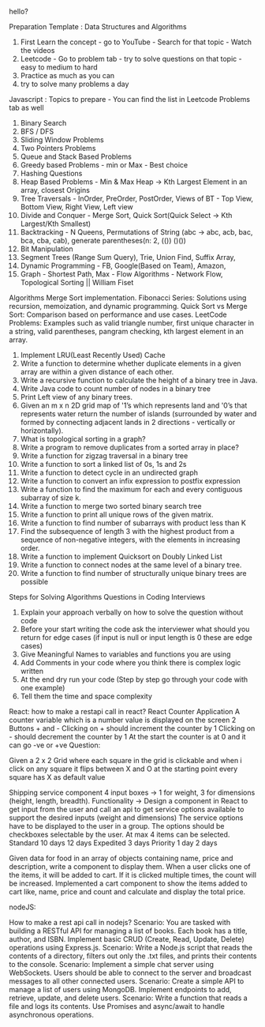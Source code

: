 hello?

Preparation Template : 
Data Structures and Algorithms 
1. First Learn the concept - go to YouTube - Search for that topic - Watch the videos 
2. Leetcode - Go to problem tab - try to solve questions on that topic - easy to medium to hard
3. Practice as much as you can 
4. try to solve many problems a day 

Javascript : 
Topics to prepare - You can find the list in Leetcode Problems tab as well 
1. Binary Search 
2. BFS / DFS 
3. Sliding Window Problems 
4. Two Pointers Problems 
5. Queue and Stack Based Problems  
6. Greedy based Problems  - min or Max - Best choice 
7. Hashing Questions 
8. Heap Based Problems - Min & Max Heap -> Kth Largest Element in an array, closest Origins 
9. Tree Traversals - InOrder, PreOrder, PostOrder, Views of BT - Top View, Bottom View, Right View, Left view 
10. Divide and Conquer - Merge Sort, Quick Sort(Quick Select -> Kth Largest/Kth Smallest)
11. Backtracking - N Queens, Permutations of String (abc -> abc, acb, bac, bca, cba, cab), generate parentheses(n: 2, (()) ()())
12. Bit Manipulation 
13. Segment Trees (Range Sum Query), Trie, Union Find, Suffix Array, 
14. Dynamic Programming - FB, Google(Based on Team), Amazon, 
15. Graph - Shortest Path, Max - Flow Algorithms - Network Flow, Topological Sorting || William Fiset 

Algorithms
Merge Sort implementation.
Fibonacci Series: Solutions using recursion, memoization, and dynamic programming.
Quick Sort vs Merge Sort: Comparison based on performance and use cases.
LeetCode Problems: Examples such as valid triangle number, first unique character in a string, valid parentheses, pangram checking, kth largest element in an array.
1.	 Implement LRU(Least Recently Used) Cache
2.	Write a function to determine whether duplicate elements in a given array are within a given distance of each other.
3.	Write a recursive function to calculate the height of a binary tree in Java.
4.	Write Java code to count number of nodes in a binary tree
5.	Print Left view of any binary trees.
6.	Given an m x n 2D grid map of '1’s which represents land and '0’s that represents water return the number of islands (surrounded by water and formed by connecting adjacent lands in 2 directions - vertically or horizontally).
7.	What is topological sorting in a graph?
8.	Write a program to remove duplicates from a sorted array in place?
9.	Write a function for zigzag traversal in a binary tree
10.	Write a function to sort a linked list of 0s, 1s and 2s
11.	Write a function to detect cycle in an undirected graph
12.	Write a function to convert an infix expression to postfix expression
13.	Write a function to find the maximum for each and every contiguous subarray of size k.
14.	Write a function to merge two sorted binary search tree
15.	Write a function to print all unique rows of the given matrix.
16.	Write a function to find number of subarrays with product less than K
17.	Find the subsequence of length 3 with the highest product from a sequence of non-negative integers, with the elements in increasing order.
18.	Write a function to implement Quicksort on Doubly Linked List
19.	Write a function to connect nodes at the same level of a binary tree.
20.	Write a function to find number of structurally unique binary trees are possible


Steps for Solving Algorithms Questions in Coding Interviews

1.  Explain your approach verbally on how to solve the question without code 
2.  Before your start writing the code ask the interviewer what should you return for edge cases (if input is null or input length is 0 these are edge cases)
3.  Give Meaningful Names to variables and functions you are using 
4.  Add Comments in your code where you think there is complex logic written 
5.  At the end dry run your code (Step by step go through your code with one example)
6.  Tell them the time and space complexity 


React:
how to make a restapi call in react?
React Counter Application 
A counter variable which is a number value is displayed on the screen
2 Buttons + and - 
Clicking on + should increment the counter by 1
Clicking on - should decrement the counter by 1
At the start the counter is at 0 and it can go -ve or +ve
Question:

Given a 2 x 2 Grid where each square in the grid is clickable and when i click on any square it flips between X and O 
at the starting point every square has X as default value 

Shipping service component
4 input boxes -> 1 for weight, 3 for dimensions (height, length, breadth).
Functionality ->
Design a component in React to get input from the user and call an api to get service options
available to support the desired inputs (weight and dimensions)
The service options have to be displayed to the user in a group. The options should be
checkboxes selectable by the user. At max 4 items can be selected.
Standard
10 days
12 days
Expedited
3 days
Priority
1 day
2 days


 Given data for food in an array of objects containing name, price and description, write a component to display them. When a user clicks one of the items, 
 it will be added to cart. If it is clicked multiple times, the count will be increased. Implemented a cart component to show the items added to cart like, 
 name, price and count and calculate and display the total price.


nodeJS:

How to make a rest api call in nodejs?
Scenario: You are tasked with building a RESTful API for managing a list of books. Each book has a title, author, and ISBN. Implement basic CRUD 
(Create, Read, Update, Delete) operations using Express.js.
Scenario: Write a Node.js script that reads the contents of a directory, filters out only the .txt files, and prints their contents to the console.
Scenario: Implement a simple chat server using WebSockets. Users should be able to connect to the server and broadcast messages to all other connected users.
Scenario: Create a simple API to manage a list of users using MongoDB. Implement endpoints to add, retrieve, update, and delete users.
Scenario: Write a function that reads a file and logs its contents. Use Promises and async/await to handle asynchronous operations.



